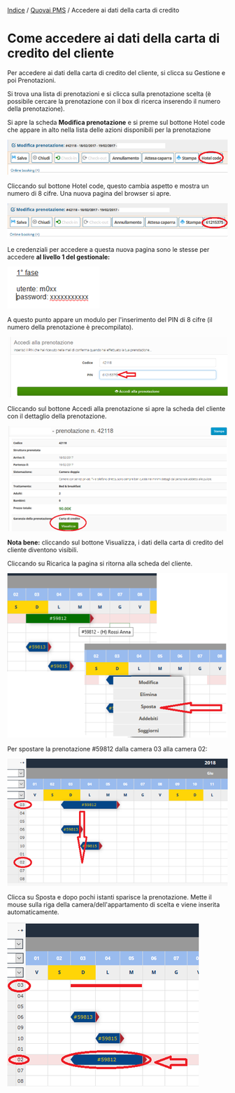 [Indice](index.md) / [Quovai PMS](quovai-pms-it.md) / Accedere ai dati della carta di credito 

# Come accedere ai dati della carta di credito del cliente

Per accedere ai dati della carta di credito del cliente, si clicca su Gestione e poi Prenotazioni.

Si trova una lista di prenotazioni e si clicca sulla prenotazione scelta (è possibile cercare la prenotazione con il box di ricerca inserendo il numero della prenotazione).

Si apre la scheda **Modifica prenotazione** e si preme sul bottone Hotel code che appare in alto nella lista delle azioni disponibili per la prenotazione

![](images/booking-011b.png)

Cliccando sul bottone Hotel code, questo cambia aspetto e mostra un numero di 8 cifre. Una nuova pagina del browser si apre.

![](images/booking-012b.png)

Le credenziali per accedere a questa nuova pagina sono le stesse per accedere **al livello 1 del gestionale:**

![](images/booking-013.png)

A questo punto appare un modulo per l'inserimento del PIN di 8 cifre (il numero della prenotazione è precompilato).

![](images/booking-014b.png)

Cliccando sul bottone Accedi alla prenotazione si apre la scheda del cliente con il dettaglio della prenotazione.

![](images/booking-015b.png)

**Nota bene:** cliccando sul bottone Visualizza, i dati della carta di credito del cliente diventono visibili.

Cliccando su Ricarica la pagina si ritorna alla scheda del cliente.

![](images/spostare-prenotazione-001.png)

Per spostare la prenotazione #59812 dalla camera 03 alla camera 02:

![](images/spostare-prenotazione-002.png)

Clicca su Sposta e dopo pochi istanti sparisce la prenotazione. Mette il mouse sulla riga della camera/dell'appartamento di scelta e viene inserita automaticamente.

![](images/spostare-prenotazione-003.png)